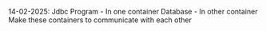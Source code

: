 14-02-2025: 
Jdbc Program	- In one container
Database	- In other container
Make these containers to communicate with each other

 